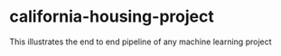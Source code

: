# california-housing-project
This illustrates the end to end pipeline of any machine learning project
